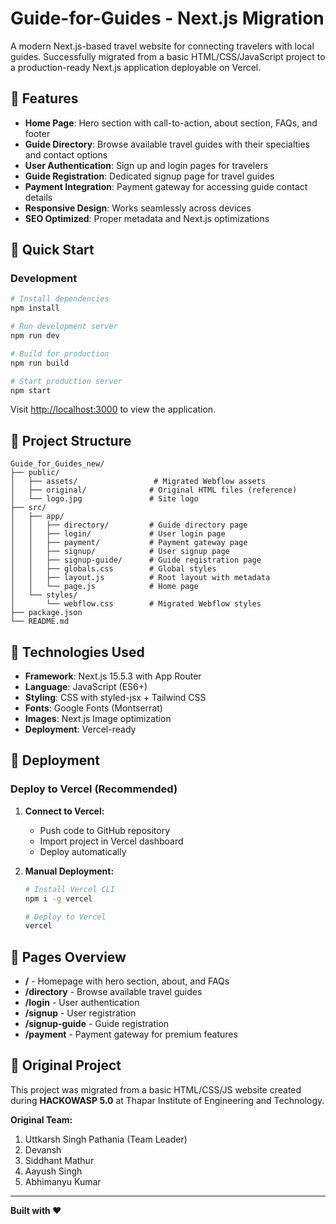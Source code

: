 # Guide-for-Guides - Next.js Migration

A modern Next.js-based travel website for connecting travelers with local guides. Successfully migrated from a basic HTML/CSS/JavaScript project to a production-ready Next.js application deployable on Vercel.

## 🌟 Features

- **Home Page**: Hero section with call-to-action, about section, FAQs, and footer
- **Guide Directory**: Browse available travel guides with their specialties and contact options
- **User Authentication**: Sign up and login pages for travelers
- **Guide Registration**: Dedicated signup page for travel guides
- **Payment Integration**: Payment gateway for accessing guide contact details
- **Responsive Design**: Works seamlessly across devices
- **SEO Optimized**: Proper metadata and Next.js optimizations

## 🚀 Quick Start

### Development

```bash
# Install dependencies
npm install

# Run development server
npm run dev

# Build for production
npm run build

# Start production server
npm start
```

Visit [http://localhost:3000](http://localhost:3000) to view the application.

## 📁 Project Structure

```
Guide_for_Guides_new/
├── public/
│   ├── assets/                 # Migrated Webflow assets
│   ├── original/              # Original HTML files (reference)
│   └── logo.jpg               # Site logo
├── src/
│   ├── app/
│   │   ├── directory/         # Guide directory page
│   │   ├── login/             # User login page
│   │   ├── payment/           # Payment gateway page
│   │   ├── signup/            # User signup page
│   │   ├── signup-guide/      # Guide registration page
│   │   ├── globals.css        # Global styles
│   │   ├── layout.js          # Root layout with metadata
│   │   └── page.js            # Home page
│   └── styles/
│       └── webflow.css        # Migrated Webflow styles
├── package.json
└── README.md
```

## 🔧 Technologies Used

- **Framework**: Next.js 15.5.3 with App Router
- **Language**: JavaScript (ES6+)
- **Styling**: CSS with styled-jsx + Tailwind CSS
- **Fonts**: Google Fonts (Montserrat)
- **Images**: Next.js Image optimization
- **Deployment**: Vercel-ready

## 🚢 Deployment

### Deploy to Vercel (Recommended)

1. **Connect to Vercel:**
   - Push code to GitHub repository
   - Import project in Vercel dashboard
   - Deploy automatically

2. **Manual Deployment:**
   ```bash
   # Install Vercel CLI
   npm i -g vercel
   
   # Deploy to Vercel
   vercel
   ```

## 🎯 Pages Overview

- **/** - Homepage with hero section, about, and FAQs
- **/directory** - Browse available travel guides
- **/login** - User authentication
- **/signup** - User registration
- **/signup-guide** - Guide registration
- **/payment** - Payment gateway for premium features

## 🔗 Original Project

This project was migrated from a basic HTML/CSS/JS website created during **HACKOWASP 5.0** at Thapar Institute of Engineering and Technology.

**Original Team:**
1. Uttkarsh Singh Pathania (Team Leader)
2. Devansh
3. Siddhant Mathur
4. Aayush Singh
5. Abhimanyu Kumar

---

**Built with ❤️**
